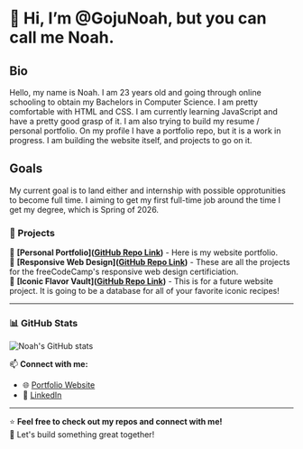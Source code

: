 # 👋 Hi, I’m @GojuNoah, but you can call me Noah.

## Bio
Hello, my name is Noah. I am 23 years old and going through online schooling to obtain my Bachelors in Computer Science. I am pretty comfortable with HTML and CSS. I am currently learning JavaScript and have a pretty good grasp of it. I am also trying to build my resume / personal portfolio. On my profile I have a portfolio repo, but it is a work in progress. I am building the website itself, and projects to go on it. 

## Goals
My current goal is to land either and internship with possible opprotunities to become full time. I aiming to get my first full-time job around the time I get my degree, which is Spring of 2026.

### 🚀 Projects
🔹 **[Personal Portfolio]([GitHub Repo Link](https://github.com/GojuNoah/Personal-Portfolio))** - Here is my website portfolio.  
🔹 **[Responsive Web Design]([GitHub Repo Link](https://github.com/GojuNoah/freeCodeCamp-RWDC-Projects))** - These are all the projects for the freeCodeCamp's responsive web design certificiation.  
🔹 **[Iconic Flavor Vault]([GitHub Repo Link](https://github.com/GojuNoah/Iconic-Flavor-Vault))** - This is for a future website project. It is going to be a database for all of your favorite iconic recipes!  

---

### 📊 GitHub Stats
![Noah's GitHub stats](https://github-readme-stats.vercel.app/api?username=GojuNoah&show_icons=true&theme=tokyonight)

📫 **Connect with me:**
- 🌐 [Portfolio Website](your-portfolio-link.com)
- 💼 [LinkedIn]([linkedin.com/in/yourprofile](https://www.linkedin.com/in/noah-stone-5b3689190/))

---

⭐ **Feel free to check out my repos and connect with me!**  
🚀 Let's build something great together!
